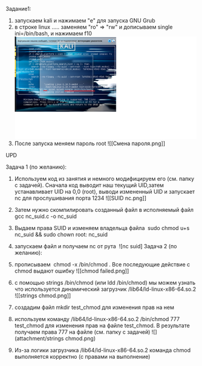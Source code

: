 Задание1:  
1. запускаем kali и нажимаем "e" для запуска GNU Grub  
2. в строке linux ..... заменяем "ro" => "rw" и дописываем single ini=/bin/bash, и нажимаем f10   ![](attachment/GNU%20GRUB.png)
3. После запуска меняем пароль root ![[Смена пароля.png]]

UPD

Задача 1 (по желанию):  
1. Используем код из занятия и немного модифицируем его (см. папку с задачей). Сначала код выводит наш текущий UID,затем устанавливает UID на 0,0 (root), выводи измененный UID и запускает nc для прослушивания порта 1234  ![[SUID nc.png]]
2. Затем нужно скомпилировать созданный файл в исполняемый файл gcc nc_suid.c -o nc_suid  
3. Выдаем права SUID и изменяем владельца файла  sudo chmod u+s nc_suid && sudo chown root: nc_suid  
4. запускаем файл и получаем nc от рута   ![nc suid]
Задача 2 (по желанию):  
1. прописываем  chmod -x /bin/chmod . Все последующие действие с chmod выдают ошибку  ![[chmod failed.png]]
2. с помощью strings /bin/chmod (или ldd /bin/chmod) мы можем узнать что используется динамический загрузчик /lib64/ld-linux-x86-64.so.2  ![[strings chmod.png]]
3. создадим файл mkdir test_chmod для изменения прав на нем  
4. используем команду /lib64/ld-linux-x86-64.so.2 /bin/chmod 777 test_chmod для изменения прав на файле test_chmod. В результате получаем права 777 на файле (см. папку с задачей)  ![](attachment/strings chmod.png)  

5. Из-за логики загрузчика /lib64/ld-linux-x86-64.so.2 команда chmod выполняется корректно (с правами на выполнение)
